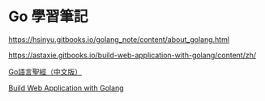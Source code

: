 # Go 學習筆記


https://hsinyu.gitbooks.io/golang_note/content/about_golang.html

https://astaxie.gitbooks.io/build-web-application-with-golang/content/zh/

[Go語言聖經（中文版）](https://wizardforcel.gitbooks.io/gopl-zh/content/)

[Build Web Application with Golang
](https://astaxie.gitbooks.io/build-web-application-with-golang/content/zh/)

[](https://github.com/avelino/awesome-go)
